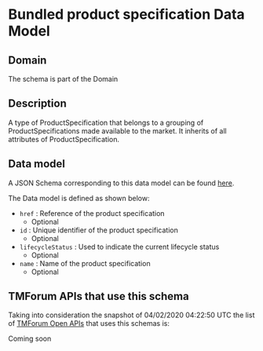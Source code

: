 # Bundled product specification Data Model

## Domain

The  schema is part of the  Domain

## Description

A type of ProductSpecification that belongs to a grouping of ProductSpecifications made available to the market. It inherits of all attributes of ProductSpecification.

## Data model

A JSON Schema corresponding to this data model can be found
[here](https://github.com/tmforum-rand/schemas/blob/candidates/Product/BundledProductSpecification.schema.json).

The Data model is defined as shown below:
- `href` : Reference of the product specification
  - Optional
- `id` : Unique identifier of the product specification
  - Optional
- `lifecycleStatus` : Used to indicate the current lifecycle status
  - Optional
- `name` : Name of the product specification
  - Optional




## TMForum APIs that use this schema

Taking into consideration the snapshot of 04/02/2020 04:22:50 UTC the list of [TMForum Open APIs](https://www.tmforum.org/open-apis/) that uses this schemas is:

Coming soon